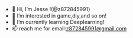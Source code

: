 - 👋 Hi, I’m Jesse !(@z872845991）
- 👀 I’m interested in game,diy,and so on!
- 🌱 I’m currently learning Deeplearning!
- 📫 reach me for email:z872845991@gmail.com

<!---
z872845991/z872845991 is a ✨ special ✨ repository because its `README.md` (this file) appears on your GitHub profile.
You can click the Preview link to take a look at your changes.
--->
